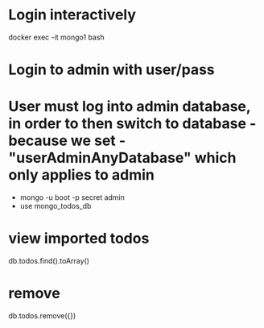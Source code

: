 # Login interactively
docker exec -it mongo1 bash

# Login to admin with user/pass
# User must log into admin database, in order to then switch to database - because we set - "userAdminAnyDatabase" which only applies to admin
- mongo -u boot -p secret admin
- use mongo_todos_db

# view imported todos
db.todos.find().toArray()

# remove 
db.todos.remove({})